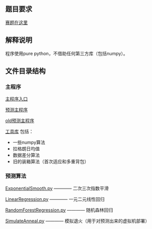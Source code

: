 ## 题目要求

[赛题在这里][1]

## 解释说明

程序使用pure python，不借助任何第三方库（包括numpy）。

## 文件目录结构

### 主程序
[主程序入口][2]

[预测主程序][4]

[old预测主程序][3]

[工具库][5] 包括：
- 一些numpy算法
- 拉格朗日均值
- 数据差分算法
- 旧的装箱算法（首次适应和多重背包）

### 预测算法
[ExponentialSmooth.py][6] ———— 二次三次指数平滑

[LinearRegression.py][7] ———— 一元二元线性回归

[RandomForestRegression.py][8] ———— 随机森林回归

[SimulateAnneal.py][9] ———— 模拟退火（用于对预测出来的虚拟机部署）


  [1]: http://codecraft.devcloud.huaweicloud.com/home/detail
  [2]: https://github.com/cloisonne/huawei-2018-software/blob/master/ecs.py
  [3]: https://github.com/cloisonne/huawei-2018-software/blob/master/predict_magic.py
  [4]: https://github.com/cloisonne/huawei-2018-software/blob/master/predictor.py
  [5]: https://github.com/cloisonne/huawei-2018-software/blob/master/tool_lib.py
  [6]: https://github.com/cloisonne/huawei-2018-software/blob/master/ExponentialSmooth.py
  [7]: https://github.com/cloisonne/huawei-2018-software/blob/master/LinearRegression.py
  [8]: https://github.com/cloisonne/huawei-2018-software/blob/master/RandomForestRegression.py
  [9]: https://github.com/cloisonne/huawei-2018-software/blob/master/SimulateAnneal.py